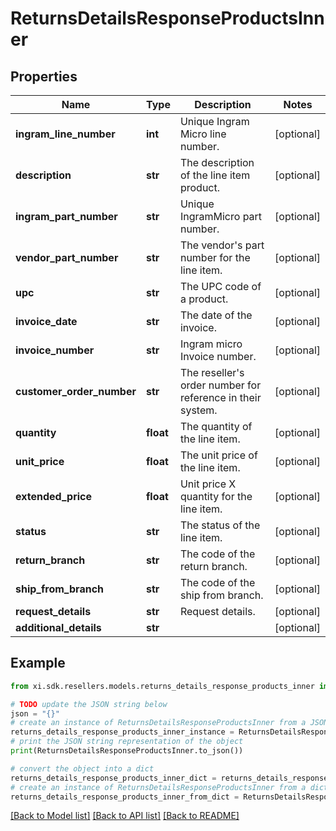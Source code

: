 # ReturnsDetailsResponseProductsInner


## Properties

Name | Type | Description | Notes
------------ | ------------- | ------------- | -------------
**ingram_line_number** | **int** | Unique Ingram Micro line number. | [optional] 
**description** | **str** | The description of the line item product. | [optional] 
**ingram_part_number** | **str** | Unique IngramMicro part number. | [optional] 
**vendor_part_number** | **str** | The vendor&#39;s part number for the line item. | [optional] 
**upc** | **str** | The UPC code of a product. | [optional] 
**invoice_date** | **str** | The date of the invoice. | [optional] 
**invoice_number** | **str** | Ingram micro Invoice number. | [optional] 
**customer_order_number** | **str** | The reseller&#39;s order number for reference in their system. | [optional] 
**quantity** | **float** | The quantity of the line item. | [optional] 
**unit_price** | **float** | The unit price of the line item. | [optional] 
**extended_price** | **float** | Unit price X quantity for the line item. | [optional] 
**status** | **str** | The status of the line item. | [optional] 
**return_branch** | **str** | The code of the return branch. | [optional] 
**ship_from_branch** | **str** | The code of the ship from branch. | [optional] 
**request_details** | **str** | Request details. | [optional] 
**additional_details** | **str** |  | [optional] 

## Example

```python
from xi.sdk.resellers.models.returns_details_response_products_inner import ReturnsDetailsResponseProductsInner

# TODO update the JSON string below
json = "{}"
# create an instance of ReturnsDetailsResponseProductsInner from a JSON string
returns_details_response_products_inner_instance = ReturnsDetailsResponseProductsInner.from_json(json)
# print the JSON string representation of the object
print(ReturnsDetailsResponseProductsInner.to_json())

# convert the object into a dict
returns_details_response_products_inner_dict = returns_details_response_products_inner_instance.to_dict()
# create an instance of ReturnsDetailsResponseProductsInner from a dict
returns_details_response_products_inner_from_dict = ReturnsDetailsResponseProductsInner.from_dict(returns_details_response_products_inner_dict)
```
[[Back to Model list]](../README.md#documentation-for-models) [[Back to API list]](../README.md#documentation-for-api-endpoints) [[Back to README]](../README.md)


